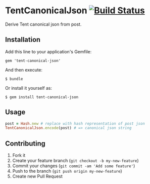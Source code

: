 # TentCanonicalJson [![Build Status](https://travis-ci.org/tent/tent-canonical-json-ruby.png)](https://travis-ci.org/tent/tent-canonical-json-ruby)

Derive Tent canonical json from post.

## Installation

Add this line to your application's Gemfile:

    gem 'tent-canonical-json'

And then execute:

    $ bundle

Or install it yourself as:

    $ gem install tent-canonical-json

## Usage

```ruby
post = Hash.new # replace with hash representation of post json
TentCanonicalJson.encode(post) # => canonical json string
```

## Contributing

1. Fork it
2. Create your feature branch (`git checkout -b my-new-feature`)
3. Commit your changes (`git commit -am 'Add some feature'`)
4. Push to the branch (`git push origin my-new-feature`)
5. Create new Pull Request

